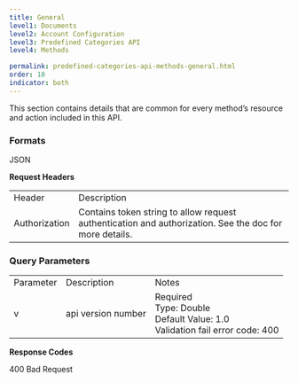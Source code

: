 ```yaml
---
title: General
level1: Documents
level2: Account Configuration
level3: Predefined Categories API
level4: Methods

permalink: predefined-categories-api-methods-general.html
order: 10
indicator: both
---
```


This section contains details that are common for every method’s resource and action included in this API.

### Formats

JSON

**Request Headers**

<table>
  <tr>
    <td>Header</td>
    <td>Description</td>
  </tr>
  <tr>
    <td>Authorization</td>
    <td>Contains token string to allow request authentication and authorization. See the doc for more details.</td>
  </tr>
</table>


### Query Parameters

<table>
  <tr>
    <td>Parameter</td>
    <td>Description</td>
    <td>Notes</td>
  </tr>
  <tr>
    <td>v</td>
    <td>api version number</td>
    <td>Required<br>Type: Double<br>Default Value: 1.0<br>Validation fail error code: 400</td>
  </tr>
</table>


**Response Codes**

400 Bad Request
